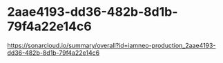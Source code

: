 # 2aae4193-dd36-482b-8d1b-79f4a22e14c6
https://sonarcloud.io/summary/overall?id=iamneo-production_2aae4193-dd36-482b-8d1b-79f4a22e14c6
